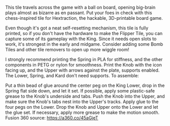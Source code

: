 This tile travels across the game with a ball on board, opening big-brain plays almost as bizarre as en passant. Put your foes in check with this chess-inspired tile for Hextraction, the hackable, 3D-printable board game.

Even though it's got a neat self-resetting mechanism, this tile is fully printed, so if you don't have the hardware to make the Flipper Tile, you can capture some of its gameplay with the King. Since it needs open slots to work, it's strongest in the early and midgame. Consider adding some Bomb Tiles and other tile removers to open up more wiggle room!

I strongly recommend printing the Spring in PLA for stiffness, and the other components in PETG or nylon for smoothness. Print the Knob with the icon facing up, and the Upper with arrows against the plate, supports enabled. The Lower, Spring, and Kard don't need supports. To assemble:

Put a thin bead of glue around the center peg on the King Lower, drop in the Spring flat side down, and let it set.
If possible, apply some plastic-safe grease to the Knob's underside and tabs.
Push the Knob into the Upper, and make sure the Knob's tabs nest into the Upper's tracks.
Apply glue to the four pegs on the Lower. Drop the Knob and Upper onto the Lower and let the glue set.
If necessary, apply more grease to make the motion smooth.
Fusion 360 source: https://a360.co/45aGjeT